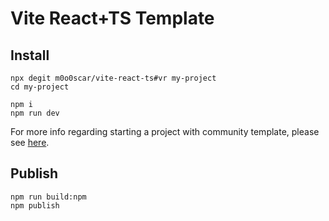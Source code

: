 # Vite React+TS Template

## Install

```
npx degit m0o0scar/vite-react-ts#vr my-project
cd my-project

npm i
npm run dev
```

For more info regarding starting a project with community template, please see [here](https://vitejs.dev/guide/#community-templates).

## Publish

```
npm run build:npm
npm publish
```
